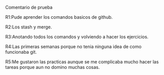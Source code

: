 Comentario de prueba

R1:Pude aprender los comandos basicos de github.

R2:Los stash y merge.

R3:Anotando todos los comandos y volviendo a hacer los ejercicios.

R4:Las primeras semanas porque no tenia ninguna idea de como funcionaba git.

R5:Me gustaron las practicas aunque se me complicaba mucho hacer las tareas porque aun no domino muchas cosas.